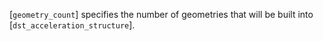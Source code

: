 [`geometry_count`] specifies the number of geometries that will be
built into [`dst_acceleration_structure`].